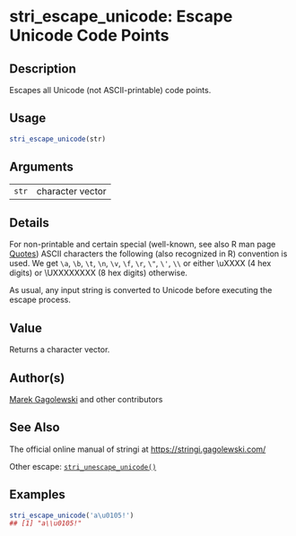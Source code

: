 # stri_escape_unicode: Escape Unicode Code Points

## Description

Escapes all Unicode (not ASCII-printable) code points.

## Usage

``` r
stri_escape_unicode(str)
```

## Arguments

|       |                  |
|-------|------------------|
| `str` | character vector |

## Details

For non-printable and certain special (well-known, see also R man page [Quotes](https://stat.ethz.ch/R-manual/R-devel/library/base/html/Quotes.html)) ASCII characters the following (also recognized in R) convention is used. We get `\a`, `\b`, `\t`, `\n`, `\v`, `\f`, `\r`, `\"`, `\'`, `\\` or either \\uXXXX (4 hex digits) or \\UXXXXXXXX (8 hex digits) otherwise.

As usual, any input string is converted to Unicode before executing the escape process.

## Value

Returns a character vector.

## Author(s)

[Marek Gagolewski](https://www.gagolewski.com/) and other contributors

## See Also

The official online manual of <span class="pkg">stringi</span> at <https://stringi.gagolewski.com/>

Other escape: [`stri_unescape_unicode()`](stri_unescape_unicode.md)

## Examples




```r
stri_escape_unicode('a\u0105!')
## [1] "a\\u0105!"
```
